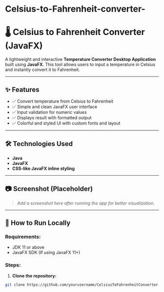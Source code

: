 # Celsius-to-Fahrenheit-converter-
# 🌡️ Celsius to Fahrenheit Converter (JavaFX)

A lightweight and interactive **Temperature Converter Desktop Application** built using **JavaFX**. This tool allows users to input a temperature in Celsius and instantly convert it to Fahrenheit.

---

## ✨ Features

- ✅ Convert temperature from Celsius to Fahrenheit
- ✅ Simple and clean JavaFX user interface
- ✅ Input validation for numeric values
- ✅ Displays result with formatted output
- ✅ Colorful and styled UI with custom fonts and layout

---

## 🛠️ Technologies Used

- **Java**
- **JavaFX**
- **CSS-like JavaFX inline styling**

---

## 📷 Screenshot (Placeholder)

> _Add a screenshot here after running the app for better visualization._

---

## 🏃 How to Run Locally

### Requirements:

- JDK 11 or above
- JavaFX SDK (If using JavaFX 11+)

### Steps:

1. **Clone the repository:**

```bash
git clone https://github.com/yourusername/CelsiusToFahrenheitConverter.git
